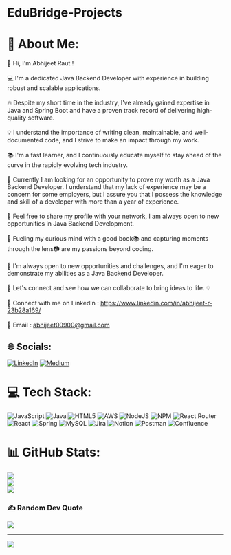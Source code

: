 # EduBridge-Projects


# 💫 About Me:
🙋 Hi, I'm Abhijeet Raut !<br><br>💻 I'm a dedicated Java Backend Developer with experience in building robust and scalable applications.<br><br>🔥 Despite my short time in the industry, I've already gained expertise in Java and Spring Boot and have a proven track record of delivering high-quality software.<br><br>💡 I understand the importance of writing clean, maintainable, and well-documented code, and I strive to make an impact through my work.<br><br>📚 I'm a fast learner, and I continuously educate myself to stay ahead of the curve in the rapidly evolving tech industry.<br><br>💼 Currently I am looking for an opportunity to prove my worth as a Java Backend Developer. I understand that my lack of experience may be a concern for some employers, but I assure you that I possess the knowledge and skill of a developer with more than a year of experience.<br><br>💼 Feel free to share my profile with your network, I am always open to new opportunities in Java Backend Development.<br><br>🤔 Fueling my curious mind with a good book📚 and capturing moments through the lens📷 are my passions beyond coding.<br><br>🤗 I'm always open to new opportunities and challenges, and I'm eager to demonstrate my abilities as a Java Backend Developer.<br><br>📧 Let's connect and see how we can collaborate to bring ideas to life. 💡<br><br>💼 Connect with me on LinkedIn : https://www.linkedin.com/in/abhijeet-r-23b28a169/<br><br>📧 Email : abhijeet00900@gmail.com


## 🌐 Socials:
[![LinkedIn](https://img.shields.io/badge/LinkedIn-%230077B5.svg?logo=linkedin&logoColor=white)](https://linkedin.com/in/https://www.linkedin.com/in/abhijeet-r-23b28a169/) [![Medium](https://img.shields.io/badge/Medium-12100E?logo=medium&logoColor=white)](https://medium.com/@abhijeet00900) 

# 💻 Tech Stack:
![JavaScript](https://img.shields.io/badge/javascript-%23323330.svg?style=for-the-badge&logo=javascript&logoColor=%23F7DF1E) ![Java](https://img.shields.io/badge/java-%23ED8B00.svg?style=for-the-badge&logo=java&logoColor=white) ![HTML5](https://img.shields.io/badge/html5-%23E34F26.svg?style=for-the-badge&logo=html5&logoColor=white) ![AWS](https://img.shields.io/badge/AWS-%23FF9900.svg?style=for-the-badge&logo=amazon-aws&logoColor=white) ![NodeJS](https://img.shields.io/badge/node.js-6DA55F?style=for-the-badge&logo=node.js&logoColor=white) ![NPM](https://img.shields.io/badge/NPM-%23000000.svg?style=for-the-badge&logo=npm&logoColor=white) ![React Router](https://img.shields.io/badge/React_Router-CA4245?style=for-the-badge&logo=react-router&logoColor=white) ![React](https://img.shields.io/badge/react-%2320232a.svg?style=for-the-badge&logo=react&logoColor=%2361DAFB) ![Spring](https://img.shields.io/badge/spring-%236DB33F.svg?style=for-the-badge&logo=spring&logoColor=white) ![MySQL](https://img.shields.io/badge/mysql-%2300f.svg?style=for-the-badge&logo=mysql&logoColor=white) ![Jira](https://img.shields.io/badge/jira-%230A0FFF.svg?style=for-the-badge&logo=jira&logoColor=white) ![Notion](https://img.shields.io/badge/Notion-%23000000.svg?style=for-the-badge&logo=notion&logoColor=white) ![Postman](https://img.shields.io/badge/Postman-FF6C37?style=for-the-badge&logo=postman&logoColor=white) ![Confluence](https://img.shields.io/badge/confluence-%23172BF4.svg?style=for-the-badge&logo=confluence&logoColor=white)
# 📊 GitHub Stats:
![](https://github-readme-stats.vercel.app/api?username=IAmAbhijeetRaut&theme=dark&hide_border=false&include_all_commits=true&count_private=true)<br/>
![](https://github-readme-streak-stats.herokuapp.com/?user=IAmAbhijeetRaut&theme=dark&hide_border=false)<br/>
![](https://github-readme-stats.vercel.app/api/top-langs/?username=IAmAbhijeetRaut&theme=dark&hide_border=false&include_all_commits=true&count_private=true&layout=compact)

### ✍️ Random Dev Quote
![](https://quotes-github-readme.vercel.app/api?type=vetical&theme=dark)

---
[![](https://visitcount.itsvg.in/api?id=IAmAbhijeetRaut&icon=0&color=2)](https://visitcount.itsvg.in)

